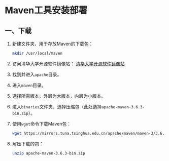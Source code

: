 # Maven工具安装部署

## 一、下载

1. 新建文件夹，用于存放Maven的下载包：
    ```sh
    mkdir /usr/local/maven
    ```

2. 访问清华大学开源软件镜像站：
    [清华大学开源软件镜像站](https://mirrors.tuna.tsinghua.edu.cn/)

3. 找到并进入`apache`目录。

4. 进入`maven`目录。

5. 选择所需版本，外层为大版本，内层为小版本。

6. 进入`binaries`文件夹，选择压缩包（此处选择`apache-maven-3.6.3-bin.zip`）。

7. 使用`wget`命令下载Maven包：
    ```sh
    wget https://mirrors.tuna.tsinghua.edu.cn/apache/maven/maven-3/3.6.3/binaries/apache-maven-3.6.3-bin.zip
    ```

8. 解压下载的包：
    ```sh
    unzip apache-maven-3.6.3-bin.zip
    ```
